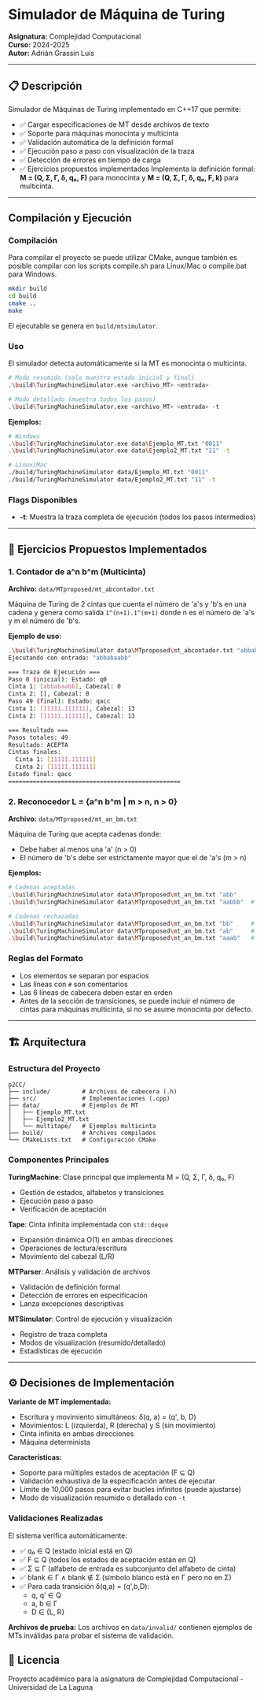 # Simulador de Máquina de Turing

**Asignatura:** Complejidad Computacional  
**Curso:** 2024-2025  
**Autor:** Adrián Grassin Luis

---

## 📋 Descripción

Simulador de Máquinas de Turing implementado en C++17 que permite:

- ✅ Cargar especificaciones de MT desde archivos de texto
- ✅ Soporte para máquinas monocinta y multicinta
- ✅ Validación automática de la definición formal
- ✅ Ejecución paso a paso con visualización de la traza
- ✅ Detección de errores en tiempo de carga
- ✅ Ejercicios propuestos implementados
Implementa la definición formal: **M = (Q, Σ, Γ, δ, q₀, F)** para monocinta y **M = (Q, Σ, Γ, δ, q₀, F, k)** para multicinta.

---

## Compilación y Ejecución

### Compilación

Para compilar el proyecto se puede utilizar CMake, aunque también es posible compilar con los scripts compile.sh para Linux/Mac o compile.bat para Windows.

```bash
mkdir build
cd build
cmake ..
make
```

El ejecutable se genera en `build/mtsimulator`.

### Uso

El simulador detecta automáticamente si la MT es monocinta o multicinta.

```bash
# Modo resumido (solo muestra estado inicial y final)
.\build\TuringMachineSimulator.exe <archivo_MT> <entrada>

# Modo detallado (muestra todos los pasos)
.\build\TuringMachineSimulator.exe <archivo_MT> <entrada> -t
```

**Ejemplos:**

```bash
# Windows
.\build\TuringMachineSimulator.exe data\Ejemplo_MT.txt "0011"
.\build\TuringMachineSimulator.exe data\Ejemplo2_MT.txt "11" -t

# Linux/Mac
./build/TuringMachineSimulator data/Ejemplo_MT.txt "0011"
./build/TuringMachineSimulator data/Ejemplo2_MT.txt "11" -t
```

### Flags Disponibles

- **-t**: Muestra la traza completa de ejecución (todos los pasos intermedios)

---

## 🎯 Ejercicios Propuestos Implementados

### 1. Contador de a^n b^m (Multicinta)

**Archivo:** `data/MTproposed/mt_abcontador.txt`

Máquina de Turing de 2 cintas que cuenta el número de 'a's y 'b's en una cadena y genera como salida `1^(n+1).1^(m+1)` donde n es el número de 'a's y m el número de 'b's.

**Ejemplo de uso:**

```bash
.\build\TuringMachineSimulator data\MTproposed\mt_abcontador.txt "abbabaabb" 
Ejecutando con entrada: "abbabaabb"

=== Traza de Ejecución ===
Paso 0 (inicial): Estado: q0
Cinta 1: [abbabaabb], Cabezal: 0
Cinta 2: [], Cabezal: 0
Paso 49 (final): Estado: qacc
Cinta 1: [11111.111111], Cabezal: 13
Cinta 2: [11111.111111], Cabezal: 13

=== Resultado ===
Pasos totales: 49
Resultado: ACEPTA
Cintas finales:
  Cinta 1: [11111.111111]
  Cinta 2: [11111.111111]
Estado final: qacc
=================================================
```

### 2. Reconocedor L = {a^n b^m | m > n, n > 0}

**Archivo:** `data/MTproposed/mt_an_bm.txt`

Máquina de Turing que acepta cadenas donde:

- Debe haber al menos una 'a' (n > 0)
- El número de 'b's debe ser estrictamente mayor que el de 'a's (m > n)

**Ejemplos:**
```bash
# Cadenas aceptadas
.\build\TuringMachineSimulator data\MTproposed\mt_an_bm.txt "abb"        # n=1, m=2 ✓
.\build\TuringMachineSimulator data\MTproposed\mt_an_bm.txt "aabbb"  # n=2, m=3 ✓

# Cadenas rechazadas
.\build\TuringMachineSimulator data\MTproposed\mt_an_bm.txt "bb"     # n=0 ✗
.\build\TuringMachineSimulator data\MTproposed\mt_an_bm.txt "ab"     # m=n ✗
.\build\TuringMachineSimulator data\MTproposed\mt_an_bm.txt "aaab"   # m<n ✗
```

### Reglas del Formato

- Los elementos se separan por espacios
- Las líneas con `#` son comentarios
- Las 6 líneas de cabecera deben estar en orden
- Antes de la sección de transiciones, se puede incluir el número de cintas para máquinas multicinta, si no se asume monocinta por defecto.

---

## 🏗️ Arquitectura

### Estructura del Proyecto

```
p2CC/
├── include/         # Archivos de cabecera (.h)
├── src/             # Implementaciones (.cpp)
├── data/            # Ejemplos de MT
│   ├── Ejemplo_MT.txt
│   ├── Ejemplo2_MT.txt
│   └── multitape/   # Ejemplos multicinta
├── build/           # Archivos compilados
└── CMakeLists.txt   # Configuración CMake
```

### Componentes Principales

**TuringMachine**: Clase principal que implementa M = (Q, Σ, Γ, δ, q₀, F)

- Gestión de estados, alfabetos y transiciones
- Ejecución paso a paso
- Verificación de aceptación

**Tape**: Cinta infinita implementada con `std::deque`

- Expansión dinámica O(1) en ambas direcciones
- Operaciones de lectura/escritura
- Movimiento del cabezal (L/R)

**MTParser**: Análisis y validación de archivos

- Validación de definición formal
- Detección de errores en especificación
- Lanza excepciones descriptivas

**MTSimulator**: Control de ejecución y visualización

- Registro de traza completa
- Modos de visualización (resumido/detallado)
- Estadísticas de ejecución

---

## ⚙️ Decisiones de Implementación

**Variante de MT implementada:**

- Escritura y movimiento simultáneos: δ(q, a) = (q', b, D)
- Movimientos: L (izquierda), R (derecha) y S (sin movimiento)
- Cinta infinita en ambas direcciones
- Máquina determinista

**Características:**

- Soporte para múltiples estados de aceptación (F ⊆ Q)
- Validación exhaustiva de la especificación antes de ejecutar
- Límite de 10,000 pasos para evitar bucles infinitos (puede ajustarse)
- Modo de visualización resumido o detallado con `-t`

### Validaciones Realizadas

El sistema verifica automáticamente:

- ✅ q₀ ∈ Q (estado inicial está en Q)
- ✅ F ⊆ Q (todos los estados de aceptación están en Q)
- ✅ Σ ⊆ Γ (alfabeto de entrada es subconjunto del alfabeto de cinta)
- ✅ blank ∈ Γ ∧ blank ∉ Σ (símbolo blanco está en Γ pero no en Σ)
- ✅ Para cada transición δ(q,a) = (q',b,D):
  - q, q' ∈ Q
  - a, b ∈ Γ
  - D ∈ {L, R}

**Archivos de prueba:** Los archivos en `data/invalid/` contienen ejemplos de MTs inválidas para probar el sistema de validación.

## 📄 Licencia

Proyecto académico para la asignatura de Complejidad Computacional - Universidad de La Laguna
